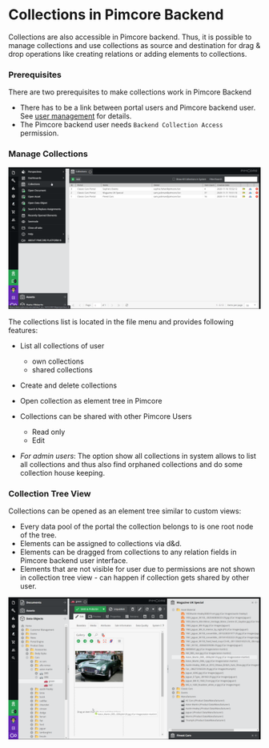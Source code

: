 # Collections in Pimcore Backend

Collections are also accessible in Pimcore backend. Thus, it is possible to manage collections and use collections
as source and destination for drag & drop operations like creating relations or adding elements to collections.    

### Prerequisites
There are two prerequisites to make collections work in Pimcore Backend
- There has to be a link between portal users and Pimcore backend user. 
  See [user management](../../../05_Administration_of_Portals/05_Configuration/20_User_Management.md) for details. 
- The Pimcore backend user needs `Backend Collection Access` permission. 

### Manage Collections

<div class="image-as-lightbox"></div>

![Collection Listing](../../../img/user_docs/collection-backend-listing.png)

The collections list is located in the file menu and provides following features: 
- List all collections of user
  - own collections
  - shared collections
- Create and delete collections
- Open collection as element tree in Pimcore

- Collections can be shared with other Pimcore Users
  - Read only
  - Edit

- *For admin users*: The option show all collections in system allows to list all collections and thus also find 
orphaned collections and do some collection house keeping. 


### Collection Tree View
Collections can be opened as an element tree similar to custom views: 
- Every data pool of the portal the collection belongs to is one root node of the tree. 
- Elements can be assigned to collections via d&d.
- Elements can be dragged from collections to any relation fields in Pimcore backend user interface.
- Elements that are not visible for user due to permissions are not shown in collection tree view - can happen if collection gets shared by other user.

<div class="image-as-lightbox"></div>

![Collection Tree](../../../img/user_docs/collection-backend-tree.png)